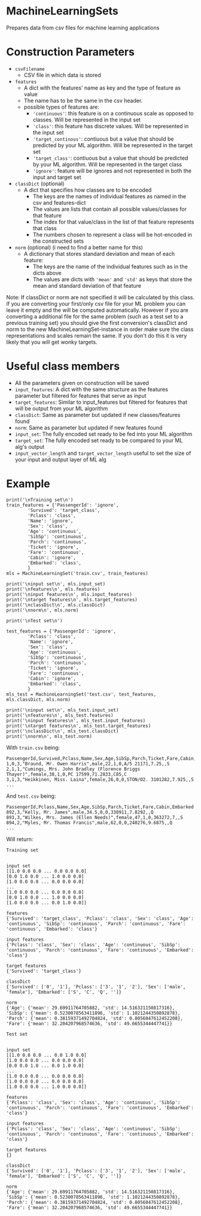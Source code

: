 # MachineLearningSets
Prepares data from csv files for machine learning applications

# Construction Parameters

* `csvFilename`
	* CSV file in which data is stored
* `features` 
	* A dict with the features' name as key and the type of feature as value
	* The name has to be the same in the csv header.
	* possible types of features are:
		* `'continuous'`: this feature is on a continuous scale as opposed to classes. Will be represented in the input set
		* `'class'`: this feature has discrete values. Will be represented in the input set
		* `'target_continous'`: contiuous but a value that should be predicted by your ML algorithm. Will be represented in the target set
		* `'target_class'`: contiuous but a value that should be predicted by your ML algorithm. Will be represented in the target class
		* `'ignore'`: feature will be ignores and not represented in both the input and target set
* `classDict` (optional)
	* A dict that specifies how classes are to be encoded 
		* The keys are the names of individual features as named in the csv and features-dict
		* The values are lists that contain all possible values/classes for that feature
		* The index for that value/class in the list of that feature represents that class
		* The numbers chosen to represent a class will be hot-encoded in the constructed sets
* `norm` (optional) (i need to find a better name for this)
	* A dictionary that stores standard deviation and mean of each feature:
		* The keys are the name of the individual features such as in the dicts above
		* The values are dicts with `'mean'` and `'std'` as keys that store the mean and standard deviation of that feature

Note: If classDict or norm are not specified it will be calculated by this class.
If you are converting your first/only csv file for your ML problem you can leave it empty and the will be computed automatically.
However if you are converting a additional file for the same problem (such as a test set to a previous training set) you should give the first conversion's classDict and norm to the new MachineLearningSet-instance in order make sure the class representations and scales remain the same. If you don't do this it is very likely that you will get wonky targets.

# Useful class members

* All the parameters given on construction will be saved
* `input_features`: A dict with the same structure as the features parameter but filtered for features that serve as input
* `target_features`: Similar to input_features but filtered for features that will be output from your ML algorithm
* `classDict`: Same as parameter but updated if new classes/features found
* `norm`: Same as parameter but updated if new features found
* `input_set`: The fully encoded set ready to be fed into your ML algorithm
* `target_set`: The fully encoded set ready to be compared to your ML alg's output
* `input_vector_length` and `target_vector_length` useful to set the size of your input and output layer of ML alg

# Example

	print('\nTraining set\n')
	train_features = {'PassengerId': 'ignore', 
			'Survived': 'target_class', 
			'Pclass': 'class', 
			'Name': 'ignore', 
			'Sex': 'class', 
			'Age': 'continuous',
			'SibSp': 'continuous',
			'Parch': 'continuous',
			'Ticket': 'ignore',
			'Fare': 'continuous',
			'Cabin': 'ignore',
			'Embarked': 'class',
			}
	mls = MachineLearningSet('train.csv', train_features)
	
	print('\ninput set\n', mls.input_set)
	print('\nfeatures\n', mls.features)
	print('\ninput features\n', mls.input_features)
	print('\ntarget features\n', mls.target_features)
	print('\nclassDict\n', mls.classDict)
	print('\nnorm\n', mls.norm)

	print('\nTest set\n')

	test_features = {'PassengerId': 'ignore', 
			'Pclass': 'class', 
			'Name': 'ignore', 
			'Sex': 'class', 
			'Age': 'continuous',
			'SibSp': 'continuous',
			'Parch': 'continuous',
			'Ticket': 'ignore',
			'Fare': 'continuous',
			'Cabin': 'ignore',
			'Embarked': 'class',
			}
	mls_test = MachineLearningSet('test.csv', test_features, mls.classDict, mls.norm)

	print('\ninput set\n', mls_test.input_set)
	print('\nfeatures\n', mls_test.features)
	print('\ninput features\n', mls_test.input_features)
	print('\ntarget features\n', mls_test.target_features)
	print('\nclassDict\n', mls_test.classDict)
	print('\nnorm\n', mls_test.norm)

With `train.csv` being:

	PassengerId,Survived,Pclass,Name,Sex,Age,SibSp,Parch,Ticket,Fare,Cabin,Embarked
	1,0,3,"Braund, Mr. Owen Harris",male,22,1,0,A/5 21171,7.25,,S
	2,1,1,"Cumings, Mrs. John Bradley (Florence Briggs Thayer)",female,38,1,0,PC 17599,71.2833,C85,C
	3,1,3,"Heikkinen, Miss. Laina",female,26,0,0,STON/O2. 3101282,7.925,,S
	...

And `test.csv` being:

	PassengerId,Pclass,Name,Sex,Age,SibSp,Parch,Ticket,Fare,Cabin,Embarked
	892,3,"Kelly, Mr. James",male,34.5,0,0,330911,7.8292,,Q
	893,3,"Wilkes, Mrs. James (Ellen Needs)",female,47,1,0,363272,7,,S
	894,2,"Myles, Mr. Thomas Francis",male,62,0,0,240276,9.6875,,Q
	...

Will return:

	Training set


	input set
	[[1.0 0.0 0.0 ... 0.0 0.0 0.0]
	[0.0 1.0 0.0 ... 1.0 0.0 0.0]
	[1.0 0.0 0.0 ... 0.0 0.0 0.0]
	...
	[1.0 0.0 0.0 ... 0.0 0.0 0.0]
	[0.0 1.0 0.0 ... 1.0 0.0 0.0]
	[1.0 0.0 0.0 ... 0.0 1.0 0.0]]

	features
	{'Survived': 'target_class', 'Pclass': 'class', 'Sex': 'class', 'Age': 'continuous', 'SibSp': 'continuous', 'Parch': 'continuous', 'Fare': 'continuous', 'Embarked': 'class'}

	input features
	{'Pclass': 'class', 'Sex': 'class', 'Age': 'continuous', 'SibSp': 'continuous', 'Parch': 'continuous', 'Fare': 'continuous', 'Embarked': 'class'}

	target features
	{'Survived': 'target_class'}

	classDict
	{'Survived': ['0', '1'], 'Pclass': ['3', '1', '2'], 'Sex': ['male', 'female'], 'Embarked': ['S', 'C', 'Q', '']}

	norm
	{'Age': {'mean': 29.69911764705882, 'std': 14.516321150817316}, 'SibSp': {'mean': 0.5230078563411896, 'std': 1.1021244350892878}, 'Parch': {'mean': 0.38159371492704824, 'std': 0.8056047612452208}, 'Fare': {'mean': 32.204207968574636, 'std': 49.6655344447741}}

	Test set


	input set
	[[1.0 0.0 0.0 ... 0.0 1.0 0.0]
	[1.0 0.0 0.0 ... 0.0 0.0 0.0]
	[0.0 0.0 1.0 ... 0.0 1.0 0.0]
	...
	[1.0 0.0 0.0 ... 0.0 0.0 0.0]
	[1.0 0.0 0.0 ... 0.0 0.0 0.0]
	[1.0 0.0 0.0 ... 1.0 0.0 0.0]]

	features
	{'Pclass': 'class', 'Sex': 'class', 'Age': 'continuous', 'SibSp': 'continuous', 'Parch': 'continuous', 'Fare': 'continuous', 'Embarked': 'class'}

	input features
	{'Pclass': 'class', 'Sex': 'class', 'Age': 'continuous', 'SibSp': 'continuous', 'Parch': 'continuous', 'Fare': 'continuous', 'Embarked': 'class'}

	target features
	{}

	classDict
	{'Survived': ['0', '1'], 'Pclass': ['3', '1', '2'], 'Sex': ['male', 'female'], 'Embarked': ['S', 'C', 'Q', '']}

	norm
	{'Age': {'mean': 29.69911764705882, 'std': 14.516321150817316}, 'SibSp': {'mean': 0.5230078563411896, 'std': 1.1021244350892878}, 'Parch': {'mean': 0.38159371492704824, 'std': 0.8056047612452208}, 'Fare': {'mean': 32.204207968574636, 'std': 49.6655344447741}}